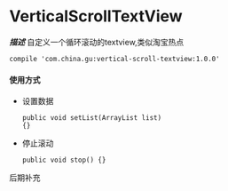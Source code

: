 # VerticalScrollTextView

***描述*** 自定义一个循环滚动的textview,类似淘宝热点

<pre><code>compile 'com.china.gu:vertical-scroll-textview:1.0.0'</code></pre>
#### 使用方式 ####
* 设置数据<pre><code>public void setList(ArrayList<Hot> list) {}</code></pre>
* 停止滚动<pre><code>public void stop() {}</code></pre>

后期补充
